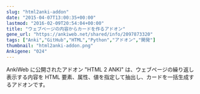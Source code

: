 ```yaml
---
slug: "html2anki-addon"
date: "2015-04-07T13:00:35+00:00"
lastmod: "2016-02-09T20:54:04+00:00"
title: "ウェブページの内容からカードを作るアドオン"
gene_url: "https://ankiweb.net/shared/info/2097873320"
tags: ["Anki","GitHub","HTML","Python","アドオン","開発"]
thumbnail: "html2anki-addon.png"
Ankigene: "024"
---
```

AnkiWeb に公開されたアドオン "HTML 2 ANKI" は、ウェブページの繰り返し表示する内容を HTML 要素、属性、値を指定して抽出し、カードを一括生成するアドオンです。

